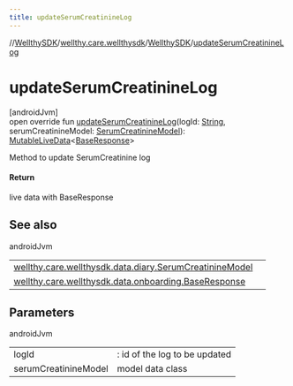 ```yaml
---
title: updateSerumCreatinineLog
---
```

//[WellthySDK](../../../index.html)/[wellthy.care.wellthysdk](../index.html)/[WellthySDK](index.html)/[updateSerumCreatinineLog](update-serum-creatinine-log.html)



# updateSerumCreatinineLog



[androidJvm]\
open override fun [updateSerumCreatinineLog](update-serum-creatinine-log.html)(logId: [String](https://kotlinlang.org/api/latest/jvm/stdlib/kotlin/-string/index.html), serumCreatinineModel: [SerumCreatinineModel](../../wellthy.care.wellthysdk.data.diary/-serum-creatinine-model/index.html)): [MutableLiveData](https://developer.android.com/reference/kotlin/androidx/lifecycle/MutableLiveData.html)&lt;[BaseResponse](../../wellthy.care.wellthysdk.data.onboarding/-base-response/index.html)&gt;



Method to update SerumCreatinine log



#### Return



live data with BaseResponse



## See also


androidJvm

| | |
|---|---|
| [wellthy.care.wellthysdk.data.diary.SerumCreatinineModel](../../wellthy.care.wellthysdk.data.diary/-serum-creatinine-model/index.html) |  |
| [wellthy.care.wellthysdk.data.onboarding.BaseResponse](../../wellthy.care.wellthysdk.data.onboarding/-base-response/index.html) |  |



## Parameters


androidJvm

| | |
|---|---|
| logId | : id of the log to be updated |
| serumCreatinineModel | model data class |




